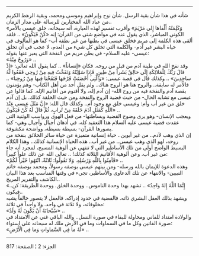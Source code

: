 ------------------------------------------------------------------------

شأنه في هذا شأن بقية الرسل. شأن نوح وإبراهيم وموسى ومحمد، وبقية الرهط
الكريم من عباد الله المختارين للرسالة على مدار الزمان..  
«وَكَلِمَتُهُ أَلْقاها إِلى مَرْيَمَ» وأقرب تفسير لهذه العبارة، أنه سبحانه، خلق عيسى
بالأمر الكوني المباشر، الذي يقول عنه في مواضع شتى من القرآن: إنه «كُنْ
فَيَكُونُ» .. فلقد ألقى هذه الكلمة إلى مريم فخلق عيسى في بطنها من غير نطفة
أب- كما هو المألوف في حياة البشر غير آدم- والكلمة التي تخلق كل شيء من
العدم، لا عجب في أن تخلق عيسى- عليه السلام- في بطن مريم من النفخة التي
يعبر عنها بقوله:  
«وَرُوحٌ مِنْهُ» ..  
وقد نفخ الله في طينة آدم من قبل من روحه. فكان «إنساناً» .. كما يقول الله
تعالى: «إِذْ قالَ رَبُّكَ لِلْمَلائِكَةِ إِنِّي خالِقٌ بَشَراً مِنْ طِينٍ. فَإِذا سَوَّيْتُهُ وَنَفَخْتُ فِيهِ
مِنْ رُوحِي فَقَعُوا لَهُ ساجِدِينَ» .. وكذلك قال في قصة عيسى: «وَالَّتِي أَحْصَنَتْ فَرْجَها
فَنَفَخْنا فِيها مِنْ رُوحِنا» .. فالأمر له سابقة.. والروح هنا هو الروح هناك..
ولم يقل أحد من أهل الكتاب- وهم يؤمنون بقصة آدم والنفخة فيه من روح الله-
إن آدم إله، ولا أقنوم من أقانيم الإله. كما قالوا عن عيسى مع تشابه الحال-
من حيث قضية الروح والنفخة ومن حيث الخلقة كذلك. بل إن آدم خلق من غير أب
وأم: وعيسى خلق مع وجود أم.. وكذلك قال الله: «إِنَّ مَثَلَ عِيسى عِنْدَ اللَّهِ كَمَثَلِ
آدَمَ خَلَقَهُ مِنْ تُرابٍ، ثُمَّ قالَ لَهُ كُنْ فَيَكُونُ» ..  
ويعجب الإنسان- وهو يرى وضوح القضية وبساطتها- من فعل الهوى ورواسب الوثنية
التي عقدت قضية عيسى عليه السلام هذا التعقيد كله، في أذهان أجيال وأجيال
وهي- كما يصورها القرآن- بسيطة بسيطة، وواضحة مكشوفة.  
إن الذي وهب لآدم.. من غير أبوين.. حياة إنسانية متميزة عن حياة سائر
الخلائق بنفخة من روحه، لهو الذي وهب عيسى.. من غير أب.. هذه الحياة
الإنسانية كذلك.. وهذا الكلام البسيط الواضح أولى من تلك الأساطير التي لا
تنتهي عن ألوهية المسيح، لمجرد أنه جاء من غير أب. وعن ألوهية الأقانيم
الثلاثة كذلك! .. تعالى الله عن ذلك علواً كبيراً:  
«فَآمِنُوا بِاللَّهِ وَرُسُلِهِ. وَلا تَقُولُوا: ثَلاثَةٌ. انْتَهُوا خَيْراً لَكُمْ» ..  
وهذه الدعوة للإيمان بالله ورسله- ومن بينهم عيسى بوصفه رسولاً، ومحمد بوصفه
خاتم النبيين- والانتهاء عن تلك الدعاوى والأساطير، تجيء في وقتها المناسب
بعد هذا البيان الكاشف والتقرير المريح..  
«إِنَّمَا اللَّهُ إِلهٌ واحِدٌ» .. تشهد بهذا وحدة الناموس.. ووحدة الخلق. ووحدة
الطريقة: كن.. فيكون..  
ويشهد بذلك العقل البشري ذاته. فالقضية في حدود إدراكه. فالعقل لا يتصور
خالقاً يشبه مخلوقاته، ولا ثلاثة في واحد. ولا واحداً في ثلاثة:  
«سُبْحانَهُ أَنْ يَكُونَ لَهُ وَلَدٌ» ..  
والولادة امتداد للفاني ومحاولة للبقاء في صورة النسل.. والله الباقي غني
عن الامتداد في صورة الفانين وكل ما في السماوات وما في الأرض ملك له
سبحانه على استواء:  
«لَهُ ما فِي السَّماواتِ وَما فِي الْأَرْضِ» ..

------------------------------------------------------------------------

الجزء: 2 ¦ الصفحة: 817
